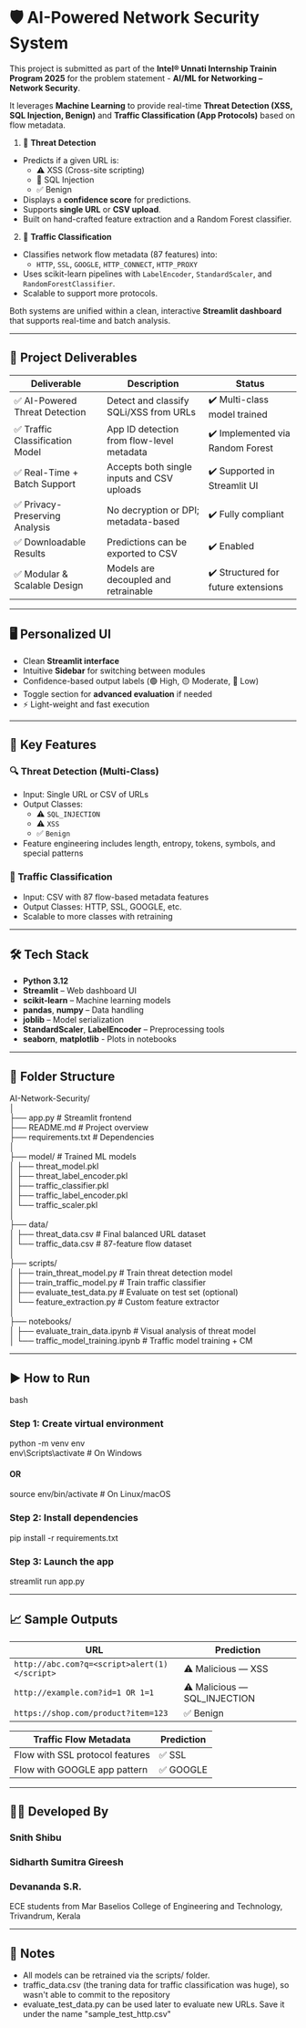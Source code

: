 # 🛡️ AI-Powered Network Security System

This project is submitted as part of the **Intel® Unnati Internship Trainin Program 2025** for the problem statement - **AI/ML for Networking – Network Security**.

It leverages **Machine Learning** to provide real-time **Threat Detection (XSS, SQL Injection, Benign)** and **Traffic Classification (App Protocols)** based on flow metadata.

1. 🚨 **Threat Detection**  
- Predicts if a given URL is:
  - ⚠️ XSS (Cross-site scripting)
  - 🧨 SQL Injection
  - ✅ Benign
- Displays a **confidence score** for predictions.
- Supports **single URL** or **CSV upload**.
- Built on hand-crafted feature extraction and a Random Forest classifier.

2. 🚦 **Traffic Classification**  
- Classifies network flow metadata (87 features) into:
  - `HTTP`, `SSL`, `GOOGLE`, `HTTP_CONNECT`, `HTTP_PROXY`
- Uses scikit-learn pipelines with `LabelEncoder`, `StandardScaler`, and `RandomForestClassifier`.
- Scalable to support more protocols.

Both systems are unified within a clean, interactive **Streamlit dashboard** that supports real-time and batch analysis.

---

## 🎯 Project Deliverables

| Deliverable | Description | Status |
|-------------|-------------|--------|
| ✅ AI-Powered Threat Detection | Detect and classify SQLi/XSS from URLs | ✔️ Multi-class model trained |
| ✅ Traffic Classification Model | App ID detection from flow-level metadata | ✔️ Implemented via Random Forest |
| ✅ Real-Time + Batch Support | Accepts both single inputs and CSV uploads | ✔️ Supported in Streamlit UI |
| ✅ Privacy-Preserving Analysis | No decryption or DPI; metadata-based | ✔️ Fully compliant |
| ✅ Downloadable Results | Predictions can be exported to CSV | ✔️ Enabled |
| ✅ Modular & Scalable Design | Models are decoupled and retrainable | ✔️ Structured for future extensions |

---

## 🖥️ Personalized UI

- Clean **Streamlit interface**
- Intuitive **Sidebar** for switching between modules
- Confidence-based output labels (🟢 High, 🟡 Moderate, 🔴 Low)
- Toggle section for **advanced evaluation** if needed
- ⚡ Light-weight and fast execution

---

## 🧩 Key Features

### 🔍 Threat Detection (Multi-Class)
- Input: Single URL or CSV of URLs
- Output Classes:
  - ⚠️ `SQL_INJECTION`
  - ⚠️ `XSS`
  - ✅ `Benign`
- Feature engineering includes length, entropy, tokens, symbols, and special patterns

### 🚦 Traffic Classification
- Input: CSV with 87 flow-based metadata features
- Output Classes: HTTP, SSL, GOOGLE, etc.
- Scalable to more classes with retraining

---

## 🛠️ Tech Stack

- **Python 3.12**
- **Streamlit** – Web dashboard UI
- **scikit-learn** – Machine learning models
- **pandas**, **numpy** – Data handling
- **joblib** – Model serialization
- **StandardScaler**, **LabelEncoder** – Preprocessing tools
- **seaborn**, **matplotlib** - Plots in notebooks

---

## 📁 Folder Structure

AI-Network-Security/<br>
│<br>
├── app.py                          # Streamlit frontend <br>
├── README.md                       # Project overview<br>
├── requirements.txt                # Dependencies<br>
│<br>
├── model/                          # Trained ML models<br>
│   ├── threat_model.pkl<br>
│   ├── threat_label_encoder.pkl<br>
│   ├── traffic_classifier.pkl<br>
│   ├── traffic_label_encoder.pkl<br>
│   └── traffic_scaler.pkl<br>
│<br>
├── data/<br>
│   ├── threat_data.csv             # Final balanced URL dataset<br>
│   └── traffic_data.csv            # 87-feature flow dataset<br>
│<br>
├── scripts/<br>
│   ├── train_threat_model.py       # Train threat detection model<br>
│   ├── train_traffic_model.py      # Train traffic classifier<br>
│   ├── evaluate_test_data.py       # Evaluate on test set (optional)<br>
│   └── feature_extraction.py       # Custom feature extractor<br>
│<br>
├── notebooks/<br>
│   ├── evaluate_train_data.ipynb   # Visual analysis of threat model<br>
│   └── traffic_model_training.ipynb # Traffic model training + CM<br>

---

## ▶️ How to Run

bash
### Step 1: Create virtual environment
python -m venv env <br>
env\Scripts\activate        # On Windows <br>
#### OR <br>
source env/bin/activate     # On Linux/macOS

### Step 2: Install dependencies
pip install -r requirements.txt

### Step 3: Launch the app
streamlit run app.py

---

## 📈 Sample Outputs

| URL                                          | Prediction                    |
| -------------------------------------------- | ----------------------------- |
| `http://abc.com?q=<script>alert(1)</script>` | ⚠️ Malicious — XSS            |
| `http://example.com?id=1 OR 1=1`             | ⚠️ Malicious — SQL\_INJECTION |
| `https://shop.com/product?item=123`          | ✅ Benign                      |

| Traffic Flow Metadata           | Prediction |
| ------------------------------- | ---------- |
| Flow with SSL protocol features | ✅ SSL      |
| Flow with GOOGLE app pattern    | ✅ GOOGLE   |


---

## 👨‍💻 Developed By <br>
### Snith Shibu <br>
### Sidharth Sumitra Gireesh <br>
### Devananda S.R. <br>
ECE students from Mar Baselios College of Engineering and Technology, Trivandrum, Kerala

---

## 📌 Notes
- All models can be retrained via the scripts/ folder.
- traffic_data.csv (the traning data for traffic classification was huge), so wasn't able to commit to the repository
- evaluate_test_data.py can be used later to evaluate new URLs. Save it under the name "sample_test_http.csv"
